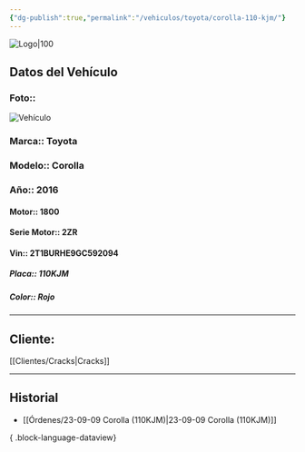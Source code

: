 ```yaml
---
{"dg-publish":true,"permalink":"/vehiculos/toyota/corolla-110-kjm/"}
---
```


![Logo|100](http://drive.google.com/uc?export=view&id=137fl3TIZ0-PU8b-Pt0bsjclwHub_u78G)

## Datos del Vehículo 
### Foto:: 
![Vehículo](http://drive.google.com/uc?export=view&id=1PzVZkY9orftSY_7-fFRb3nQfEJnZ_JID)

### Marca:: Toyota
### Modelo:: Corolla
### Año:: 2016
#### Motor:: 1800
#### Serie Motor:: 2ZR
#### Vin:: 2T1BURHE9GC592094
##### Placa:: 110KJM
##### Color:: Rojo
---

## Cliente:

[[Clientes/Cracks\|Cracks]]

---

## Historial

- [[Órdenes/23-09-09 Corolla (110KJM)\|23-09-09 Corolla (110KJM)]]

{ .block-language-dataview} 
